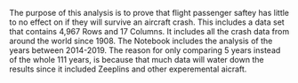 The purpose of this analysis is to prove that flight passenger saftey has little to no effect on if they will survive an aircraft crash. This includes a data set that contains 4,967 Rows and 17 Columns. It includes all the crash data from around the world since 1908. The Notebook includes the analysis of the years between 2014-2019. The reason for only comparing 5 years instead of the whole 111 years, is because that much data will water down the results since it included Zeeplins and other experemental aicraft.  